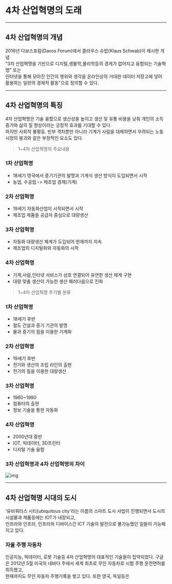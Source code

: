 # 4차 산업혁명의 도래

--- 

## 4차 산업혁명의 개념
2016년 다보스포럼(Davos  Forum)에서 클라우스 슈밥(Klaus Schwab)이 제시한 개념<br>
"3차 산업혁명을 기반으로 디지털,생물학,물리학등의 경게가 없어지고 융합되는 기술혁명" 또는<br>
인터넷을 통해 모아진 인간의 행위와 생각을 온라인상의 거대한 데이터 저장고에 넣어 활용하는 일련의 경제적 활동"으로 정의할 수 있다.

---

## 4차 산업혁명의 특징
4차 산업혁명은 기술 융합으로 생산성을 높이고 생산 및 유통 비용을 낮춰 개인의 소득 증가와 삶의 질 향상이라는 긍정적 효과를 기대할 수 있다.<br>
하지만 사회적 불평등. 빈부 격차뿐만 아니라 기계가 사람을 대체하면서 우려되는 노동시장의 붕괴와 같은 부정적인 요소도 있다.

> 1~4차 산업혁명의 주요내용  

### 1차 산업혁명
  - 18세기 영국에서 증기기관의 발명과 기계식 생산 방식이 도입되면서 시작
  - 농업, 수공업 -> 제조업 경제(기계)  
### 2차 산업혁명  
  - 19세기 자동화산업이 시작되면서 시작
  - 제조업 제품을 공급자 중심으로 대량생산  
### 3차 산업혁명
  - 자동화 대량생산 체계가 도입되어 현재까지 지속
  - 제조업의 디지털화와 자동화의 시작  
### 4차 산업혁명
  - 기계,사람,인터넷 서비스가 상호 연결되어 유연한 생산 체계 구현
  - 대량 맞춤 생산이 가능한 생산 패러다음으로 진화


> 1~4차 산업혁명 주기별 분류  

### 1차 산업혁명
- 18세기 후반
- 철도 건설과 증기 기관의 발명
- 물과 증기의 힘을 이용한 기계화

### 2차 산업혁명
- 19세기 후반
- 전기와 생산의 조립  라인의 출현
- 전기의 힘을 이용한 대량생산

### 3차 산업혁명
- 1960~1990
- 컴퓨터의 출현
- 정보 기술을 통한 자동화

### 4차 산업혁명
- 2000년대 중반
- IOT, 빅데이터, 3D프린터
- 디지털 기술 융합

### 3차 산업혁명과 4차 산업혁명의 차이
![img](그림01_3차산업과4차산업.jpg)

---

## 4차 산업혁명 시대의 도시
'유비쿼터스 시티(ubiquitous city'라는 이름의 스마트 도시 사업이 진행되면서 도시의 시설물과 제품등에는 IOT가 내장되고,  
인프라와 인프라, 인프라와 디바이스간 ICT 기술의 발전으로 불가능했던 일들이 가능해지고 있다.
### 자율 주행 자동차
인공지능, 빅데이터, 로봇 기술등 4차 산업혁명의 대표적인 기술들이 집약되었다.
구글은 2012년 5월 미국의 네바다 주에서 세계 최초로 무인 자동차로 시험 주행 운전면허를 취득했고,  
현재까지도 무인 자동차 주행기록을 쌓고 있다. 또한
영국, 독일등은 






